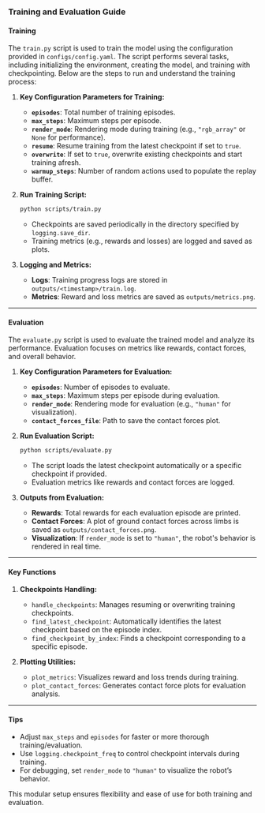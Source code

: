 ### Training and Evaluation Guide

#### **Training**
The `train.py` script is used to train the model using the configuration provided in `configs/config.yaml`. The script performs several tasks, including initializing the environment, creating the model, and training with checkpointing. Below are the steps to run and understand the training process:

1. **Key Configuration Parameters for Training:**
   - **`episodes`**: Total number of training episodes.
   - **`max_steps`**: Maximum steps per episode.
   - **`render_mode`**: Rendering mode during training (e.g., `"rgb_array"` or `None` for performance).
   - **`resume`**: Resume training from the latest checkpoint if set to `true`.
   - **`overwrite`**: If set to `true`, overwrite existing checkpoints and start training afresh.
   - **`warmup_steps`**: Number of random actions used to populate the replay buffer.

2. **Run Training Script:**
   ```bash
   python scripts/train.py
   ```

   - Checkpoints are saved periodically in the directory specified by `logging.save_dir`.
   - Training metrics (e.g., rewards and losses) are logged and saved as plots.

3. **Logging and Metrics:**
   - **Logs**: Training progress logs are stored in `outputs/<timestamp>/train.log`.
   - **Metrics**: Reward and loss metrics are saved as `outputs/metrics.png`.

---

#### **Evaluation**
The `evaluate.py` script is used to evaluate the trained model and analyze its performance. Evaluation focuses on metrics like rewards, contact forces, and overall behavior.

1. **Key Configuration Parameters for Evaluation:**
   - **`episodes`**: Number of episodes to evaluate.
   - **`max_steps`**: Maximum steps per episode during evaluation.
   - **`render_mode`**: Rendering mode for evaluation (e.g., `"human"` for visualization).
   - **`contact_forces_file`**: Path to save the contact forces plot.

2. **Run Evaluation Script:**
   ```bash
   python scripts/evaluate.py
   ```

   - The script loads the latest checkpoint automatically or a specific checkpoint if provided.
   - Evaluation metrics like rewards and contact forces are logged.

3. **Outputs from Evaluation:**
   - **Rewards**: Total rewards for each evaluation episode are printed.
   - **Contact Forces**: A plot of ground contact forces across limbs is saved as `outputs/contact_forces.png`.
   - **Visualization**: If `render_mode` is set to `"human"`, the robot's behavior is rendered in real time.

---

#### **Key Functions**

1. **Checkpoints Handling:**
   - `handle_checkpoints`: Manages resuming or overwriting training checkpoints.
   - `find_latest_checkpoint`: Automatically identifies the latest checkpoint based on the episode index.
   - `find_checkpoint_by_index`: Finds a checkpoint corresponding to a specific episode.

2. **Plotting Utilities:**
   - `plot_metrics`: Visualizes reward and loss trends during training.
   - `plot_contact_forces`: Generates contact force plots for evaluation analysis.

---

#### **Tips**
- Adjust `max_steps` and `episodes` for faster or more thorough training/evaluation.
- Use `logging.checkpoint_freq` to control checkpoint intervals during training.
- For debugging, set `render_mode` to `"human"` to visualize the robot’s behavior. 

This modular setup ensures flexibility and ease of use for both training and evaluation.